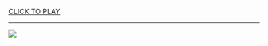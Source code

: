 
<a href="https://premium76.site?title=hill_climb_unblocked_games&ref=13M">CLICK TO PLAY</a></h3>
<hr>

<a href="https://premium76.site?title=hill_climb_unblocked_games&ref=13M"><img src="https://clearcache.store/games.png"></a>


